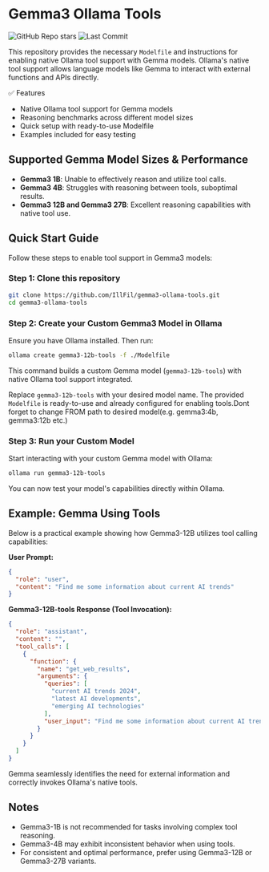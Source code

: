 # Gemma3 Ollama Tools

![GitHub Repo stars](https://img.shields.io/github/stars/IllFil/gemma3-ollama-tools?style=social)
![Last Commit](https://img.shields.io/github/last-commit/IllFil/gemma3-ollama-tools)

This repository provides the necessary `Modelfile` and instructions for enabling native Ollama tool support with Gemma models. Ollama's native tool support allows language models like Gemma to interact with external functions and APIs directly.

✅ Features
- Native Ollama tool support for Gemma models
- Reasoning benchmarks across different model sizes
- Quick setup with ready-to-use Modelfile
- Examples included for easy testing

## Supported Gemma Model Sizes & Performance
- **Gemma3 1B**: Unable to effectively reason and utilize tool calls.
- **Gemma3 4B**: Struggles with reasoning between tools, suboptimal results.
- **Gemma3 12B and Gemma3 27B**: Excellent reasoning capabilities with native tool use.

## Quick Start Guide

Follow these steps to enable tool support in Gemma3 models:

### Step 1: Clone this repository

```bash
git clone https://github.com/IllFil/gemma3-ollama-tools.git
cd gemma3-ollama-tools
```

### Step 2: Create your Custom Gemma3 Model in Ollama

Ensure you have Ollama installed. Then run:

```bash
ollama create gemma3-12b-tools -f ./Modelfile
```

This command builds a custom Gemma model (`gemma3-12b-tools`) with native Ollama tool support integrated.

Replace `gemma3-12b-tools` with your desired model name. The provided `Modelfile` is ready-to-use and already configured for enabling tools.Dont forget to change FROM path to desired model(e.g. gemma3:4b, gemma3:12b etc.)

### Step 3: Run your Custom Model

Start interacting with your custom Gemma model with Ollama:

```bash
ollama run gemma3-12b-tools
```

You can now test your model's capabilities directly within Ollama.

## Example: Gemma Using Tools

Below is a practical example showing how Gemma3-12B utilizes tool calling capabilities:

**User Prompt:**
```json
{
  "role": "user",
  "content": "Find me some information about current AI trends"
}
```

**Gemma3-12B-tools Response (Tool Invocation):**
```json
{
  "role": "assistant",
  "content": "",
  "tool_calls": [
    {
      "function": {
        "name": "get_web_results",
        "arguments": {
          "queries": [
            "current AI trends 2024",
            "latest AI developments",
            "emerging AI technologies"
          ],
          "user_input": "Find me some information about current AI trends"
        }
      }
    }
  ]
}
```

Gemma seamlessly identifies the need for external information and correctly invokes Ollama's native tools.


## Notes

- Gemma3-1B is not recommended for tasks involving complex tool reasoning.
- Gemma3-4B may exhibit inconsistent behavior when using tools.
- For consistent and optimal performance, prefer using Gemma3-12B or Gemma3-27B variants.
